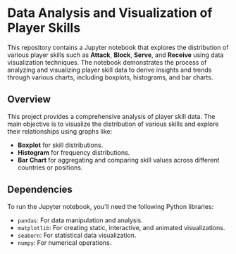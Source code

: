 # Data Analysis and Visualization of Player Skills

This repository contains a Jupyter notebook that explores the distribution of various player skills such as **Attack**, **Block**, **Serve**, and **Receive** using data visualization techniques. The notebook demonstrates the process of analyzing and visualizing player skill data to derive insights and trends through various charts, including boxplots, histograms, and bar charts.


## Overview

This project provides a comprehensive analysis of player skill data. The main objective is to visualize the distribution of various skills and explore their relationships using graphs like:

- **Boxplot** for skill distributions.
- **Histogram** for frequency distributions.
- **Bar Chart** for aggregating and comparing skill values across different countries or positions.

## Dependencies

To run the Jupyter notebook, you'll need the following Python libraries:

- `pandas`: For data manipulation and analysis.
- `matplotlib`: For creating static, interactive, and animated visualizations.
- `seaborn`: For statistical data visualization.
- `numpy`: For numerical operations.


